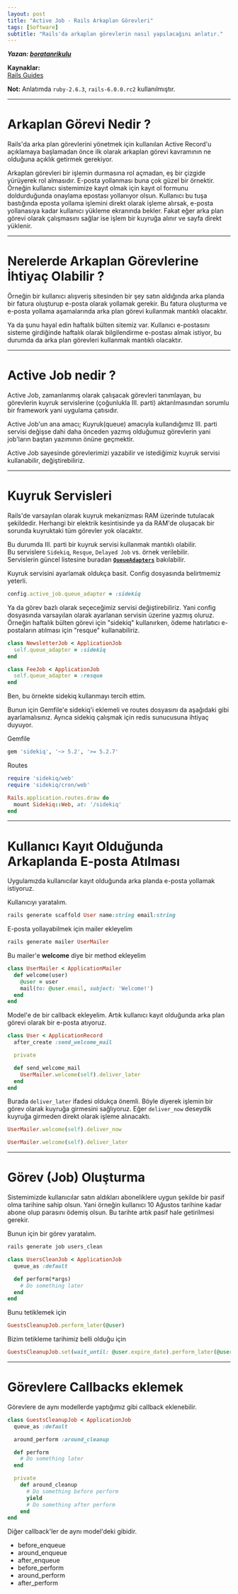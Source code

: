 ```yaml
---
layout: post
title: "Active Job - Rails Arkaplan Görevleri"
tags: [Software]
subtitle: "Rails'da arkaplan görevlerin nasıl yapılacağını anlatır."
---
```


***Yazan: [boratanrikulu](https://github.com/boratanrikulu)***

**Kaynaklar:**  
[Rails Guides](https://edgeguides.rubyonrails.org/active_job_basics.html)

**Not:** Anlatımda `ruby-2.6.3`, `rails-6.0.0.rc2` kullanılmıştır.

---

# Arkaplan Görevi Nedir ?

Rails'da arka plan görevlerini yönetmek için kullanılan Active Record'u açıklamaya başlamadan önce ilk olarak arkaplan görevi kavramının ne olduğuna açıklık getirmek gerekiyor.

Arkaplan görevleri bir işlemin durmasına rol açmadan, eş bir çizgide yürüyerek rol almasıdır. E-posta yollanması buna çok güzel bir örnektir. Örneğin kullanıcı sistemimize kayıt olmak için kayıt ol formunu doldurduğunda onaylama epostası yollanıyor olsun. Kullanıcı bu tuşa bastığında eposta yollama işlemini direkt olarak işleme alırsak, e-posta yollanasıya kadar kullanıcı yükleme ekranında bekler. Fakat eğer arka plan görevi olarak çalışmasını sağlar ise işlem bir kuyruğa alınır ve sayfa direkt yüklenir.

---

# Nerelerde Arkaplan Görevlerine İhtiyaç Olabilir ?

Örneğin bir kullanıcı alışveriş sitesinden bir şey satın aldığında arka planda bir fatura oluşturup e-posta olarak yollamak gerekir. Bu fatura oluşturma ve e-posta yollama aşamalarında arka plan görevi kullanmak mantıklı olacaktır.

Ya da şunu hayal edin haftalık bülten sitemiz var. Kullanıcı e-postasını sisteme girdiğinde haftalık olarak bilgilendirme e-postası almak istiyor, bu durumda da arka plan görevleri kullanmak mantıklı olacaktır.

---

# Active Job nedir ?

Active Job, zamanlanmış olarak çalışacak görevleri tanımlayan, bu görevlerin kuyruk servislerine (çoğunlukla III. parti) aktarılmasından sorumlu bir framework yani uygulama çatısıdır.

Active Job'un ana amacı; Kuyruk(queue) amacıyla kullandığımız III. parti servisi değişse dahi daha önceden yazmış olduğumuz görevlerin yani job'ların baştan yazımının önüne geçmektir.

Active Job sayesinde görevlerimizi yazabilir ve istediğimiz kuyruk servisi kullanabilir, değiştirebiliriz.

---

# Kuyruk Servisleri

Rails'de varsayılan olarak kuyruk mekanizması RAM üzerinde tutulacak şekildedir. Herhangi bir elektrik kesintisinde ya da RAM'de oluşacak bir sorunda kuyruktaki tüm görevler yok olacaktır.

Bu durumda III. parti bir kuyruk servisi kullanmak mantıklı olabilir.  
Bu servislere `Sidekiq`, `Resque`, `Delayed Job` vs. örnek verilebilir.  
Servislerin güncel listesine buradan [**`QueueAdapters`**](https://edgeapi.rubyonrails.org/classes/ActiveJob/QueueAdapters.html) bakılabilir.

Kuyruk servisini ayarlamak oldukça basit. Config dosyasında belirtmemiz yeterli.

```ruby
config.active_job.queue_adapter = :sidekiq
```

Ya da görev bazlı olarak seçeceğimiz servisi değiştirebiliriz. Yani config dosyasında varsayılan olarak ayarlanan servisin üzerine yazmış oluruz. Örneğin haftalık bülten görevi için "sidekiq" kullanırken, ödeme hatırlatıcı e-postaların atılması için "resque" kullanabiliriz.

```ruby
class NewsletterJob < ApplicationJob
  self.queue_adapter = :sidekiq
end
```

```ruby
class FeeJob < ApplicationJob
  self.queue_adapter = :resque
end
```

Ben, bu örnekte sidekiq kullanmayı tercih ettim.

Bunun için Gemfile'e sidekiq'i eklemeli ve routes dosyasını da aşağıdaki gibi ayarlamalısınız. Ayrıca sidekiq çalışmak için redis sunucusuna ihtiyaç duyuyor.

Gemfile
```ruby
gem 'sidekiq', '~> 5.2', '>= 5.2.7'
```

Routes
```ruby
require 'sidekiq/web'
require 'sidekiq/cron/web'

Rails.application.routes.draw do
  mount Sidekiq::Web, at: '/sidekiq'
end
```

---

# Kullanıcı Kayıt Olduğunda Arkaplanda E-posta Atılması

Uygulamızda kullanıcılar kayıt olduğunda arka planda e-posta yollamak istiyoruz.

Kullanıcıyı yaratalım.

```ruby
rails generate scaffold User name:string email:string
```

E-posta yollayabilmek için mailer ekleyelim

```ruby
rails generate mailer UserMailer
```

Bu mailer'e **welcome** diye bir method ekleyelim

```ruby
class UserMailer < ApplicationMailer
  def welcome(user)
    @user = user
    mail(to: @user.email, subject: 'Welcome!')
  end
end

```

Model'e de bir callback ekleyelim. Artık kullanıcı kayıt olduğunda arka plan görevi olarak bir e-posta atıyoruz.

```ruby
class User < ApplicationRecord
  after_create :send_welcome_mail

  private

  def send_welcome_mail
    UserMailer.welcome(self).deliver_later
  end
end
```

Burada `deliver_later` ifadesi oldukça önemli. Böyle diyerek işlemin bir görev olarak kuyruğa girmesini sağlıyoruz. Eğer `deliver_now` deseydik kuyruğa girmeden direkt olarak işleme alınacaktı.

```ruby
UserMailer.welcome(self).deliver_now

UserMailer.welcome(self).deliver_later
```

---

# Görev (Job) Oluşturma

Sistemimizde kullanıcılar satın aldıkları aboneliklere uygun şekilde bir pasif olma tarihine sahip olsun. Yani örneğin kullanıcı 10 Ağustos tarihine kadar abone olup parasını ödemiş olsun. Bu tarihte artık pasif hale getirilmesi gerekir.

Bunun için bir görev yaratalım.

```ruby
rails generate job users_clean
```

```ruby
class UsersCleanJob < ApplicationJob
  queue_as :default

  def perform(*args)
    # Do something later
  end
end
```

Bunu tetiklemek için
```ruby
GuestsCleanupJob.perform_later(@user)
```

Bizim tetikleme tarihimiz belli olduğu için

```ruby
GuestsCleanupJob.set(wait_until: @user.expire_date).perform_later(@user)
```

---

# Görevlere Callbacks eklemek

Görevlere de aynı modellerde yaptığımız gibi callback eklenebilir.

```ruby
class GuestsCleanupJob < ApplicationJob
  queue_as :default

  around_perform :around_cleanup

  def perform
    # Do something later
  end

  private
    def around_cleanup
      # Do something before perform
      yield
      # Do something after perform
    end
end
```

Diğer callback'ler de aynı model'deki gibidir.
- before_enqueue
- around_enqueue
- after_enqueue
- before_perform
- around_perform
- after_perform
